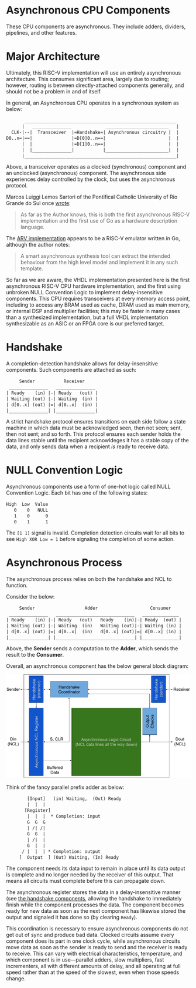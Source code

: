 Asynchronous CPU Components
===========================

These CPU components are asynchronous.  They include adders, dividers,
pipelines, and other features.

# Major Architecture

Ultimately, this RISC-V implementation will use an entirely asynchronous
architecture.  This consumes significant area, largely due to routing;
however, routing is between directly-attached components generally, and
should not be a problem in and of itself.

In general, an Asynchronous CPU operates in a synchronous system as below:
```
       __________________________________________________________
      |   _______________             ________________________   |
  CLK-|--|  Transceiver  |=Handshake=| Asynchronous circuitry |  |
D0..n=|==|               |=D[0]0..n==|                        |  |
      |  |               |=D[1]0..n==|                        |  |
      |  |_______________|           |________________________|  |
      |__________________________________________________________|
```
Above, a transceiver operates as a clocked (synchronous) component and an
unclocked (asynchronous) component.  The asynchronous side experiences delay
controlled by the clock, but uses the asynchronous protocol.

Marcos Luiggi Lemos Sartori of the Pontifical Catholic University of Rio
Grande do Sul once [wrote](https://www.inf.pucrs.br/~calazans/publications/2017_MarcosSartori_EoTW.pdf):

> As far as the Author knows, this is both the first asynchronous RISC-V
> implementation and the first use of Go as a hardware description language.

The [ARV implementation](https://github.com/marlls1989/arv) appears to be a
RISC-V emulator written in Go, although the author notes:

> A smart asynchronous synthesis tool can extract the intended behaviour
> from the high level model and implement it in any such template.

So far as we are aware, the VHDL implementation presented here is the first
asynchronous RISC-V CPU hardware implementation, and the first using unbroken
NULL Convention Logic to implement delay-insensitive components.  This CPU
requires transceivers at every memory access point, including to access any
BRAM used as cache, DRAM used as main memory, or internal DSP and multiplier
facilities; this may be faster in many cases than a synthesized implementation,
but a full VHDL implementation synthesizable as an ASIC or an FPGA core is
our preferred target.

# Handshake

A completion-detection handshake allows for delay-insensitive components.  Such components are attached as such:
```
     Sender           Receiver
 _______________   _______________
| Ready    (in) |-| Ready   (out) |
| Waiting (out) |-| Waiting  (in) |
| d[0..x] (out) |=| d[0..x]  (in) |
|_______________| |_______________|
```
A strict handshake protocol ensures transitions on each side follow a state
machine in which data must be acknowledged seen, then not seen; sent, then
not sent; and so forth.  This protocol ensures each sender holds the data
lines stable until the recipient acknowldeges it has a stable copy of the data,
and only sends data when a recipient *is* ready to receive data.

# NULL Convention Logic

Asynchronous components use a form of one-hot logic called NULL Convention
Logic.  Each bit has one of the following states:

```
High  Low  Value
   0    0   NULL
   1    0      0
   0    1      1
```

The `[1 1]` signal is invalid.  Completion detection circuits wait for all
bits to see `High XOR Low = 1` before signaling the completion of some action.

# Asynchronous Process

The asynchronous process relies on both the handshake and NCL to function.

Consider the below:
```
     Sender                   Adder                    Consumer
 _______________   ______________________________   ______________
| Ready    (in) |-| Ready   (out)   Ready    (in)|-| Ready  (out) |
| Waiting (out) |-| Waiting  (in)   Waiting (out)|-| Waiting (in) |
| d[0..x] (out) |=| d[0..x]  (in)   d[0..x] (out)|=| d[0..x] (in) |
|_______________| |______________________________| |______________|
```
Above, the **Sender** sends a computation to the **Adder**, which sends the
result to the **Consumer**.

Overall, an asynchronous component has the below general block diagram:

![Asynchronous component block diagram](async_component_block_diagram.png)

Think of the fancy parallel prefix adder as below:
```
        [Input]   (in) Waiting,  (Out) Ready
        |  |  |
       [Register]
        |  |  |  * Completion: input
        G  G  G
        | /| /|
        G  G  |
        | /|  |
        G  |  |
      / |  |  | * Completion: output
     [  Output  ] (Out) Waiting, (In) Ready

```
The component needs its data input to remain in place until its data output
is complete and no longer needed by the receiver of this output.  That means
all circuits must complete before this can propagate down.

The asynchronous register stores the data in a delay-insensitive manner (see
[the handshake components](handshake/), allowing the handshake to immediately
finish while the component processes the data.  The component becomes ready
for new data as soon as the next component has likewise stored the output
and signaled it has done so (by clearing `Ready`).

This coordination is necessary to ensure asynchronous components do not get
out of sync and produce bad data.  Clocked circuits assume every component
does its part in one clock cycle, while asynchronous circuits move data as
soon as the sender is ready to send and the receiver is ready to receive.
This can vary with electrical characteristics, temperature, and which
component is in use—parallel adders, slow multipliers, fast incrementers,
all with different amounts of delay, and all operating at full speed rather
than at the speed of the slowest, even when those speeds change.
